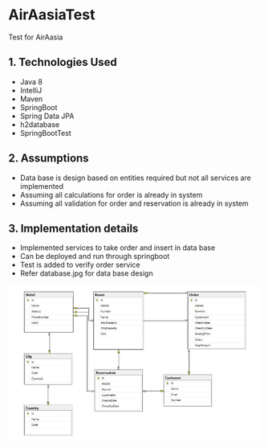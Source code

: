 # AirAasiaTest
Test for AirAasia

## 1.	Technologies Used
- Java 8
- IntelliJ
- Maven
- SpringBoot
- Spring Data JPA
- h2database
- SpringBootTest 

## 2.	Assumptions
- Data base is design based on entities required but not all services are implemented
- Assuming all calculations for order is already in system
- Assuming all validation for order and reservation is already in system

## 3.	Implementation details 
- Implemented services to take order and insert in data base
- Can be deployed and run through springboot
- Test is added to verify order service
- Refer database.jpg for data base design

![alt text](https://github.com/shuwair/AirAasiaTest/blob/master/database.jpg?raw=true)


 
